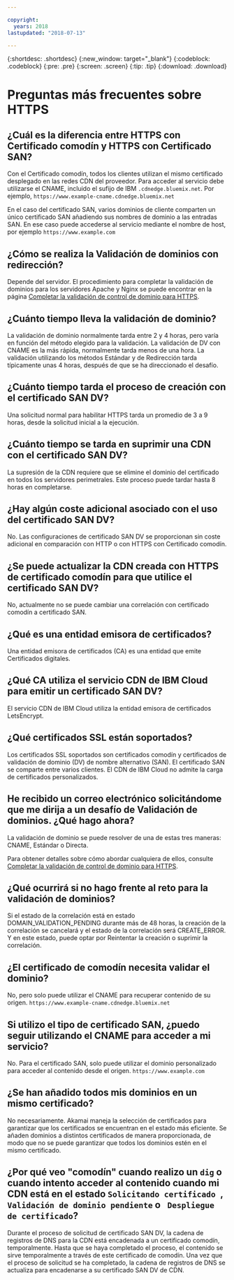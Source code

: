 ```yaml
---

copyright:
  years: 2018
lastupdated: "2018-07-13"

---
```


{:shortdesc: .shortdesc}
{:new_window: target="_blank"}
{:codeblock: .codeblock}
{:pre: .pre}
{:screen: .screen}
{:tip: .tip}
{:download: .download}

# Preguntas más frecuentes sobre HTTPS

## ¿Cuál es la diferencia entre HTTPS con Certificado comodín y HTTPS con Certificado SAN?

Con el Certificado comodín, todos los clientes utilizan el mismo certificado desplegado en las redes CDN del proveedor. Para acceder al servicio debe utilizarse el CNAME, incluido el sufijo de IBM `.cdnedge.bluemix.net`. Por ejemplo, `https://www.example-cname.cdnedge.bluemix.net`

En el caso del certificado SAN, varios dominios de cliente comparten un único certificado SAN añadiendo sus nombres de dominio a las entradas SAN. En ese caso puede accederse al servicio mediante el nombre de host, por ejemplo `https://www.example.com`

## ¿Cómo se realiza la Validación de dominios con redirección?

Depende del servidor. El procedimiento para completar la validación de dominios para los servidores Apache y Nginx se puede encontrar en la página [Completar la validación de control de dominio para HTTPS](how-to-https.html#redirect).

## ¿Cuánto tiempo lleva la validación de dominio?

La validación de dominio normalmente tarda entre 2 y 4 horas, pero varía en función del método elegido para la validación. La validación de DV con CNAME es la más rápida, normalmente tarda menos de una hora. La validación utilizando los métodos Estándar y de Redirección tarda típicamente unas 4 horas, después de que se ha direccionado el desafío.

## ¿Cuánto tiempo tarda el proceso de creación con el certificado SAN DV?

Una solicitud normal para habilitar HTTPS tarda un promedio de 3 a 9 horas, desde la solicitud inicial a la ejecución.

## ¿Cuánto tiempo se tarda en suprimir una CDN con el certificado SAN DV?

La supresión de la CDN requiere que se elimine el dominio del certificado en todos los servidores perimetrales. Este proceso puede tardar hasta 8 horas en completarse.

## ¿Hay algún coste adicional asociado con el uso del certificado SAN DV?

No. Las configuraciones de certificado SAN DV se proporcionan sin coste adicional en comparación con HTTP o con HTTPS con Certificado comodín.

## ¿Se puede actualizar la CDN creada con HTTPS de certificado comodín para que utilice el certificado SAN DV?

No, actualmente no se puede cambiar una correlación con certificado comodín a certificado SAN.

## ¿Qué es una entidad emisora de certificados?

Una entidad emisora de certificados (CA) es una entidad que emite Certificados digitales.

## ¿Qué CA utiliza el servicio CDN de IBM Cloud para emitir un certificado SAN DV?

El servicio CDN de IBM Cloud utiliza la entidad emisora de certificados LetsEncrypt.

## ¿Qué certificados SSL están soportados?

Los certificados SSL soportados son certificados comodín y certificados de validación de dominio (DV) de nombre alternativo (SAN). El certificado SAN se comparte entre varios clientes. El CDN de IBM Cloud no admite la carga de certificados personalizados.

## He recibido un correo electrónico solicitándome que me dirija a un desafío de Validación de dominios. ¿Qué hago ahora?

La validación de dominio se puede resolver de una de estas tres maneras: CNAME, Estándar o Directa.

Para obtener detalles sobre cómo abordar cualquiera de ellos, consulte [Completar la validación de control de dominio para HTTPS](how-to-https.html#how-to-https.html#initial-steps-to-domain-control-validation).

## ¿Qué ocurrirá si no hago frente al reto para la validación de dominios?

Si el estado de la correlación está en estado DOMAIN_VALIDATION_PENDING durante más de 48 horas, la creación de la correlación se cancelará y el estado de la correlación será CREATE_ERROR. Y en este estado, puede optar por Reintentar la creación o suprimir la correlación.

## ¿El certificado de comodín necesita validar el dominio?

No, pero solo puede utilizar el CNAME para recuperar contenido de su origen. `https://www.example-cname.cdnedge.bluemix.net`

## Si utilizo el tipo de certificado SAN, ¿puedo seguir utilizando el CNAME para acceder a mi servicio?

No. Para el certificado SAN, solo puede utilizar el dominio personalizado para acceder al contenido desde el origen. `https://www.example.com`

## ¿Se han añadido todos mis dominios en un mismo certificado?

No necesariamente. Akamai maneja la selección de certificados para garantizar que los certificados se encuentran en el estado más eficiente. Se añaden dominios a distintos certificados de manera proporcionada, de modo que no se puede garantizar que todos los dominios estén en el mismo certificado.

## ¿Por qué veo "comodín" cuando realizo un `dig` o cuando intento acceder al contenido cuando mi CDN está en el estado `Solicitando certificado `, `Validación de dominio pendiente` o ` Despliegue de certificado`?

Durante el proceso de solicitud de certificado SAN DV, la cadena de registros de DNS para la CDN está encadenada a un certificado comodín, temporalmente. Hasta que se haya completado el proceso, el contenido se sirve temporalmente a través de este certificado de comodín. Una vez que el proceso de solicitud se ha completado, la cadena de registros de DNS se actualiza para encadenarse a su certificado SAN DV de CDN.
